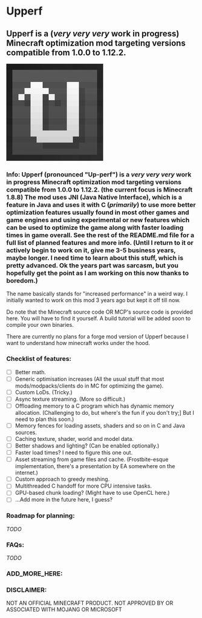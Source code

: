 # Upperf 
## Upperf is a (*very very very* work in progress) Minecraft optimization mod targeting versions compatible from 1.0.0 to 1.12.2.

![The Upperf logo in a 256 by 256 resoulution.](https://github.com/Idkbuster40/Upperf/blob/master/upperf_logo_256.png) 

### Info: Upperf (pronounced "Up-perf") is a *very very very* work in progress Minecraft optimization mod targeting versions compatible from 1.0.0 to 1.12.2. (the current focus is Minecraft 1.8.8) The mod uses JNI (Java Native Interface), which is a feature in Java and uses it with C (_primarily_) to use more better optimization features usually found in most other games and game engines and using experimental or new features which can be used to optimize the game along with faster loading times in game overall. See the rest of the README.md file for a full list of planned features and more info. (Until I return to it or actively begin to work on it, give me 3-5 business years, maybe longer. I need time to learn about this stuff, which is pretty advanced. Ok the years part was sarcasm, but you hopefully get the point as I am working on this now thanks to boredom.)

The name basically stands for "increased performance" in a weird way. I initially wanted to work on this mod 3 years ago but kept it off till now.

Do note that the Minecraft source code OR MCP's source code is provided here. You will have to find it yourself. A build tutorial will be added soon to compile your own binaries.

There are currently no plans for a forge mod version of Upperf because I want to understand how minecraft works under the hood.

### Checklist of features:
  - [ ] Better math.
  - [ ] Generic optimisation increases (All the usual stuff that most mods/modpacks/clients do in MC for optimizing the game). 
  - [ ] Custom LoDs. (Tricky.)
  - [ ] Async texture streaming. (More so difficult.)
  - [ ] Offloading memory to a C program which has dynamic memory allocation. (Challenging to do, but where's the fun if you don't try;] But I need to plan this soon.)
  - [ ] Memory fences for loading assets, shaders and so on in C and Java sources.
  - [ ] Caching texture, shader, world and model data. 
  - [ ] Better shadows and lighting? (Can be enabled optionally.)
  - [ ] Faster load times? I need to figure this one out.
  - [ ] Asset streaming from game files and cache. (Frostbite-esque implementation, there's a presentation by EA somewhere on the internet.)
  - [ ] Custom approach to greedy meshing.
  - [ ] Multithreaded C handoff for more CPU intensive tasks.
  - [ ] GPU-based chunk loading? (Might have to use OpenCL here.)
  - [ ] ...Add more in the future here, I guess?

### Roadmap for planning:
_TODO_

### FAQs:
_TODO_

### ADD_MORE_HERE:

### DISCLAIMER:
NOT AN OFFICIAL MINECRAFT PRODUCT. NOT APPROVED BY OR ASSOCIATED WITH MOJANG OR MICROSOFT
